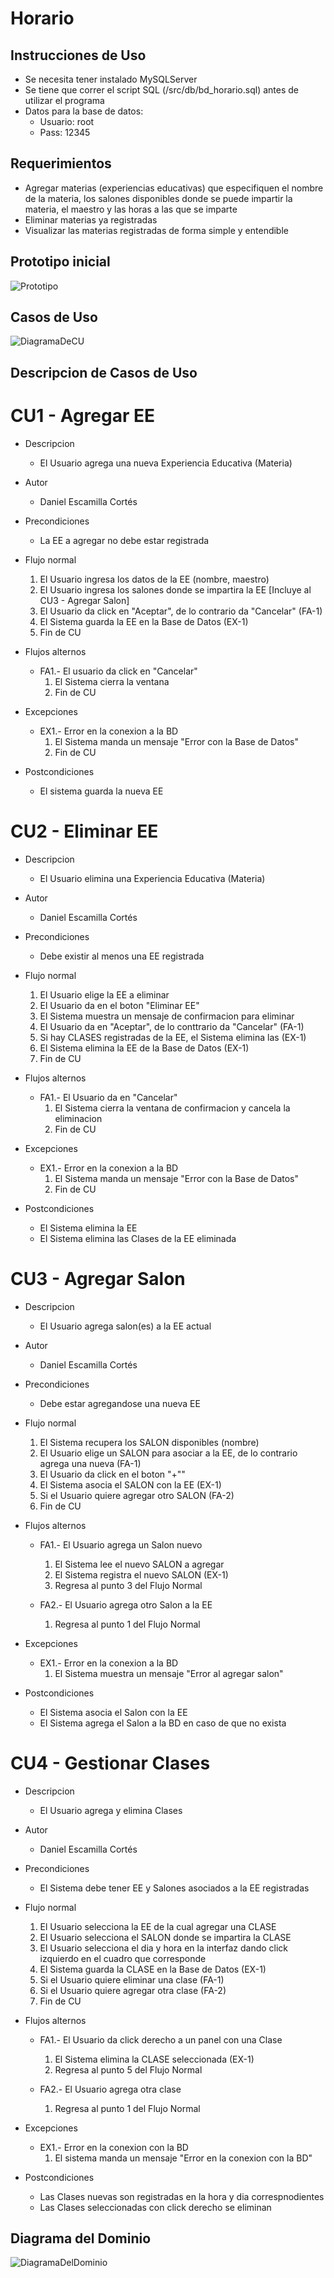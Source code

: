 # Horario

## Instrucciones de Uso
- Se necesita tener instalado MySQLServer
- Se tiene que correr el script SQL (/src/db/bd_horario.sql) antes de utilizar el programa
- Datos para la base de datos:
	- Usuario: root
	- Pass: 12345

## Requerimientos
- Agregar materias (experiencias educativas) que especifiquen el nombre de la materia, los salones disponibles donde se puede impartir la materia, el maestro y las horas a las que se imparte
- Eliminar materias ya registradas
- Visualizar las materias registradas de forma simple y entendible

## Prototipo inicial
![Prototipo](https://github.com/Deklok/Horario/documentacion/prototipo.png)

## Casos de Uso
![DiagramaDeCU](/documentacion/casosdeuso)

## Descripcion de Casos de Uso

# CU1 - Agregar EE
- Descripcion
	- El Usuario agrega una nueva Experiencia Educativa (Materia)

- Autor
	- Daniel Escamilla Cortés

- Precondiciones
	- La EE a agregar no debe estar registrada

- Flujo normal
	1. El Usuario ingresa los datos de la EE (nombre, maestro)
	2. El Usuario ingresa los salones donde se impartira la EE [Incluye al CU3 - Agregar Salon]
	3. El Usuario da click en "Aceptar", de lo contrario da "Cancelar" (FA-1)
	4. El Sistema guarda la EE en la Base de Datos (EX-1)
	5. Fin de CU

- Flujos alternos
	- FA1.- El usuario da click en "Cancelar"
		1. El Sistema cierra la ventana
		2. Fin de CU

- Excepciones
	- EX1.- Error en la conexion a la BD
		1. El Sistema manda un mensaje "Error con la Base de Datos"
		2. Fin de CU

- Postcondiciones
	- El sistema guarda la nueva EE

# CU2 - Eliminar EE
- Descripcion
	- El Usuario elimina una Experiencia Educativa (Materia)

- Autor
	- Daniel Escamilla Cortés

- Precondiciones
	- Debe existir al menos una EE registrada

- Flujo normal
	1. El Usuario elige la EE a eliminar
	2. El Usuario da en el boton "Eliminar EE"
	3. El Sistema muestra un mensaje de confirmacion para eliminar
	4. El Usuario da en "Aceptar", de lo conttrario da "Cancelar" (FA-1)
	5. Si hay CLASES registradas de la EE, el Sistema elimina las (EX-1)
	6. El Sistema elimina la EE de la Base de Datos (EX-1)
	7. Fin de CU

- Flujos alternos
	- FA1.- El Usuario da en "Cancelar"
		1. El Sistema cierra la ventana de confirmacion y cancela la eliminacion
		2. Fin de CU

- Excepciones
	- EX1.- Error en la conexion a la BD
		1. El Sistema manda un mensaje "Error con la Base de Datos"
		2. Fin de CU

- Postcondiciones
	- El Sistema elimina la EE
	- El Sistema elimina las Clases de la EE eliminada

# CU3 - Agregar Salon
- Descripcion
	- El Usuario agrega salon(es) a la EE actual

- Autor
	- Daniel Escamilla Cortés

- Precondiciones
	- Debe estar agregandose una nueva EE

- Flujo normal
	1. El Sistema recupera los SALON disponibles (nombre)
	1. El Usuario elige un SALON para asociar a la EE, de lo contrario agrega una nueva (FA-1)
	2. El Usuario da click en el boton "+""
	3. El Sistema asocia el SALON con la EE (EX-1)
	4. Si el Usuario quiere agregar otro SALON (FA-2)
	5. Fin de CU

- Flujos alternos
	- FA1.- El Usuario agrega un Salon nuevo
		1. El Sistema lee el nuevo SALON a agregar
		2. El Sistema registra el nuevo SALON (EX-1)
		3. Regresa al punto 3 del Flujo Normal

	- FA2.- El Usuario agrega otro Salon a la EE
		1. Regresa al punto 1 del Flujo Normal

- Excepciones
	- EX1.- Error en la conexion a la BD
		1. El Sistema muestra un mensaje "Error al agregar salon"

- Postcondiciones
	- El Sistema asocia el Salon con la EE
	- El Sistema agrega el Salon a la BD en caso de que no exista

# CU4 - Gestionar Clases
- Descripcion
	- El Usuario agrega y elimina Clases

- Autor
	- Daniel Escamilla Cortés

- Precondiciones
	- El Sistema debe tener EE y Salones asociados a la EE registradas

- Flujo normal
	1. El Usuario selecciona la EE de la cual agregar una CLASE
	2. El Usuario selecciona el SALON donde se impartira la CLASE
	3. El Usuario selecciona el dia y hora en la interfaz dando click izquierdo en el cuadro que corresponde
	4. El Sistema guarda la CLASE en la Base de Datos (EX-1)
	5. Si el Usuario quiere eliminar una clase (FA-1)
	6. Si el Usuario quiere agregar otra clase (FA-2)
	7. Fin de CU

- Flujos alternos
	- FA1.- El Usuario da click derecho a un panel con una Clase
		1. El Sistema elimina la CLASE seleccionada (EX-1)
		2. Regresa al punto 5 del Flujo Normal

	- FA2.- El Usuario agrega otra clase
		1. Regresa al punto 1 del Flujo Normal

- Excepciones
	- EX1.- Error en la conexion con la BD
		1. El sistema manda un mensaje "Error en la conexion con la BD"

- Postcondiciones
	- Las Clases nuevas son registradas en la hora y dia correspnodientes
	- Las Clases seleccionadas con click derecho se eliminan

## Diagrama del Dominio
![DiagramaDelDominio](/documentacion/casosdeuso.png)

